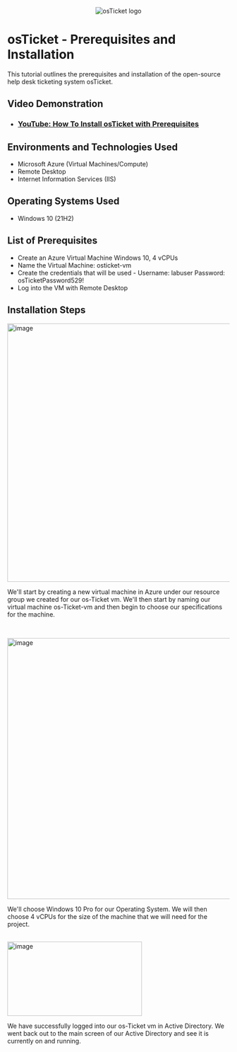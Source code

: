 <p align="center">
<img src="https://i.imgur.com/Clzj7Xs.png" alt="osTicket logo"/>
</p>

<h1>osTicket - Prerequisites and Installation</h1>
This tutorial outlines the prerequisites and installation of the open-source help desk ticketing system osTicket.<br />


<h2>Video Demonstration</h2>

- ### [YouTube: How To Install osTicket with Prerequisites](https://www.youtube.com)

<h2>Environments and Technologies Used</h2>

- Microsoft Azure (Virtual Machines/Compute)
- Remote Desktop
- Internet Information Services (IIS)

<h2>Operating Systems Used </h2>

- Windows 10</b> (21H2)

<h2>List of Prerequisites</h2>

- Create an Azure Virtual Machine Windows 10, 4 vCPUs
- Name the Virtual Machine: osticket-vm
- Create the credentials that will be used -
  Username: labuser
  Password: osTicketPassword529!
- Log into the VM with Remote Desktop

<h2>Installation Steps</h2>

<p>
<img width="1323" height="584" alt="image" src="https://github.com/user-attachments/assets/e359e6c0-134d-4a07-9396-7939e625cb52" />


</p>
<p>
We'll start by creating a new virtual machine in Azure under our resource group we created for our os-Ticket vm. We'll then start by naming our virtual machine os-Ticket-vm and then begin to choose our specifications for the machine. 
</p>
<br />

<p>
<img width="1356" height="590" alt="image" src="https://github.com/user-attachments/assets/9e5226bf-9670-4656-b8d4-c85021cb96d0" />


</p>
<p>
We'll choose Windows 10 Pro for our Operating System. We will then choose 4 vCPUs for the size of the machine that we will need for the project.
</p>
<br />
<img width="305" height="168" alt="image" src="https://github.com/user-attachments/assets/0daad6f6-2705-45fd-b051-f9ecbf342d85" />


</p>
<p>
We have successfully logged into our os-Ticket vm in Active Directory. We went back out to the main screen of our Active Directory and see it is currently on and running. 
